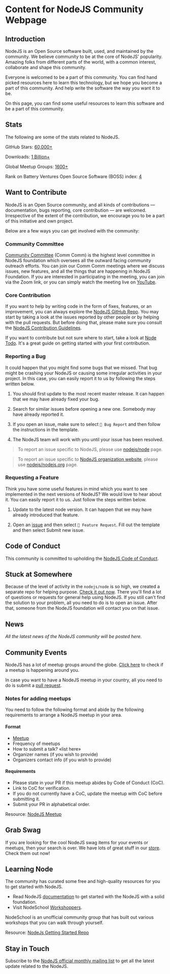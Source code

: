 # Content for NodeJS Community Webpage

## Introduction

NodeJS is an Open Source software built, used, and maintained by the community. We believe community to be at the core of NodeJS' popularity. Amazing folks from different parts of the world, with a common interest, collaborate and shape this community.

Everyone is welcomed to be a part of this community. You can find hand picked resources here to learn this technology, but we hope you become a part of this community. And help write the software the way you want it to be.

On this page, you can find some useful resources to learn this software and be a part of this community.

## Stats

The following are some of the stats related to NodeJS.

GitHub Stars: [60,000+](https://github.com/nodejs/node)

Downloads: [1 Billion+](https://medium.com/@nodejs/more-than-a-billion-downloads-of-node-js-952a8a98eb42)

Global Meetup Groups: [1600+](https://www.meetup.com/topics/nodejs/)

Rank on Battery Ventures Open Source Software (BOSS) index: [4](https://www.battery.com/powered/boss-index-tracking-explosive-growth-open-source-software/)

## Want to Contribute

NodeJS is an Open Source community, and all kinds of contributions — documentation, bugs reporting, core contribution — are welcomed. Irrespective of the extent of the contribution, we encourage you to be a part of this initiative and own project.

Below are a few ways you can get involved with the community:

### Community Committee

[Community Committee](https://github.com/nodejs/community-committee) (Comm Comm) is the highest level committee in NodeJS foundation which oversees all the outward facing community outreach efforts. You can join our Comm Comm meetings where we discuss issues, new features, and all the things that are happening in NodeJS Foundation. If you are interested in participating in the meeting, you can join via the Zoom link, or you can simply watch the meeting live on [YouTube](https://www.youtube.com/channel/UCQPYJluYC_sn_Qz_XE-YbTQ).

### Core Contribution

If you want to help by writing code in the form of fixes, features, or an improvement, you can always explore the [NodeJS GitHub Repo](https://github.com/nodejs/node). You may start by taking a look at the issues reported by other people or by helping with the pull requests. But before doing that, please make sure you consult the [NodeJS Contribution Guidelines](https://github.com/nodejs/node/blob/master/CONTRIBUTING.md#pull-requests).

If you want to contribute but not sure where to start, take a look at [Node Todo](https://www.nodetodo.org). It's a great guide on getting started with your first contribution.

### Reporting a Bug

It could happen that you might find some bugs that we missed. That bug might be crashing your NodeJS or causing some irregular activities in your project. In this case, you can easily report it to us by following the steps written below.

1. You should first update to the most recent master release. It can happen that we may have already fixed your bug.

2. Search for similar issues before opening a new one. Somebody may have already reported it.

3. If you open an issue, make sure to select `🐛 Bug Report` and then follow the instructions in the template.

4. The NodeJS team will work with you until your issue has been resolved.

> To report an issue specific to NodeJS, please use [nodejs/node](https://github.com/nodejs/node/issues) page.

> To report an issue specific to [NodeJS organization website](nodejs.org), please use [nodejs/nodejs.org](https://github.com/nodejs/nodejs.org/issues) page.

### Requesting a Feature

Think you have some useful features in mind which you want to see implemented in the next versions of NodeJS? We would love to hear about it. You can easily report it to us. Just follow the steps written below.

1. Update to the latest node version. It can happen that we may have already introduced that feature.

2. Open an [issue](https://github.com/nodejs/node/issues) and then select `🚀 Feature Request`. Fill out the template and then select Submit new issue.

## Code of Conduct

This community is committed to upholding the [NodeJS Code of Conduct](https://github.com/nodejs/outreach/blob/master/CODE_OF_CONDUCT.md).

## Stuck at Somewhere

Because of the level of activity in the `nodejs/node` is so high, we created a separate repo for helping purpose. [Check it out now](https://github.com/nodejs/help/issues). There you'll find a lot of questions or requests for general help using NodeJS. If you still can't find the solution to your problem, all you need to do is to open an issue. After that, someone from the NodeJS foundation will contact you on that issue.

## News

*All the latest news of the NodeJS community will be posted here.*

## Community Events

NodeJS has a lot of meetup groups around the globe. [Click here](https://nodejs.org/en/get-involved/node-meetups/) to check if a meetup is happening around you.

In case you want to have a NodeJS meetup in your country, all you need to do is submit a [pull request](https://github.com/nodejs/nodejs.org).

### Notes for adding meetups

You need to follow the following format and abide by the following requirements to arrange a NodeJS meetup in your area.

#### Format

* [Meetup](https://www.meetup.com/pdxnode/)
* Frequency of meetups
* How to submit a talk? «list here»
* Organizer names (if you wish to provide)
* Organizers contact info (if you wish to provide)

#### Requirements

* Please state in your PR if this meetup abides by Code of Conduct (CoC).
* Link to CoC for verification.
* If you do not currently have a CoC, update the meetup with CoC before submitting it.
* Submit your PR in alphabetical order.

Resource: [NodeJS Meetup](https://nodejs.org/en/get-involved/node-meetups/)

## Grab Swag

If you are looking for the cool NodeJS swag items for your events or meetups, then your search is over. We have lots of great stuff in our [store](https://store.nodejs.org). Check them out now!

## Learning Node

The community has curated some free and high-quality resources for you to get started with NodeJS.

* Read NodeJS [documentation](https://nodejs.org/en/docs/) to get started with the NodeJS with a solid foundation.
* Visit NodeSchool [Workshoppers](https://nodeschool.io/#workshoppers).

NodeSchool is an unofficial community group that has built out various workshops that you can walk through yourself.

Resource: [NodeJs Getting Started Repo](https://github.com/nodejs/getting-started)

## Stay in Touch

Subscribe to the [NodeJS official monthly mailing list](https://us14.campaign-archive.com/home/?u=c7c2e114a827812354112c23b&id=f006b61f29) to get all the latest update related to the NodeJS.
